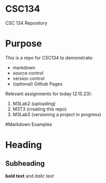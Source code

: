 # CSC134
CSC 134 Repository

# Purpose
This is a repo for CSC134 to demonstrate:
- markdown
- source control
- version control
- (optional) Github Pages

Relevant  assignments for today (2.15.23):
1. M3Lab2 (uploading)
2. M3T3 (creating this repo)
3. M3Lab3 (versioning a project in progress)

#Markdown Examples
# Heading
## Subheading
**bold text** and *italic text*

